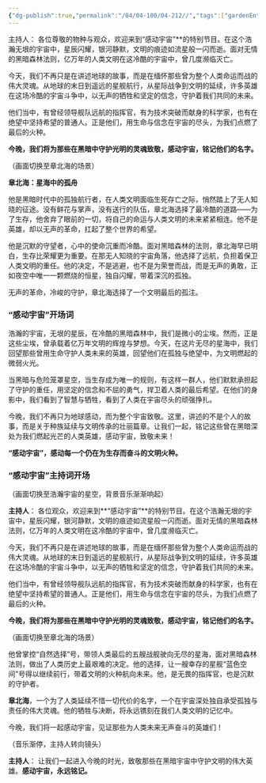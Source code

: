 ```yaml
---
{"dg-publish":true,"permalink":"/04/04-100/04-212//","tags":["gardenEntry"]}
---
```


主持人： 各位尊敬的物种与观众，欢迎来到“感动宇宙”**的特别节目。在这个浩瀚无垠的宇宙中，星辰闪耀，银河静默，文明的痕迹如流星般一闪而逝。面对无情的黑暗森林法则，亿万年的人类文明在这冷酷的宇宙中，曾几度濒临灭亡。

今天，我们不再只是在讲述地球的故事，而是在缅怀那些曾为整个人类命运而战的伟大灵魂。从地球的末日到遥远的星舰航行，从星际战争到文明的延续，许多英雄在这场冷酷的宇宙斗争中，以无声的牺牲和坚定的信念，守护着我们共同的未来。

他们当中，有曾经领导舰队远航的指挥官，有为技术突破而献身的科学家，也有在绝望中坚持希望的普通人。正是他们，用生命与信念在宇宙的尽头，为我们点燃了最后的火种。

**今晚，我们将为那些在黑暗中守护光明的灵魂致敬，感动宇宙，铭记他们的名字。**

（画面切换至章北海的场景）



 **章北海：星海中的孤舟**

他是黑暗时代中的孤独航行者，在人类文明面临生死存亡之际，悄然踏上了无人知晓的征途。没有鲜花与掌声，没有送行的队伍，章北海选择了最冷酷的道路——为了生存，他舍弃了眼前的一切，将自己的命运与人类文明的未来紧紧相连。他不是英雄，却以无声的革命，扛起了整个世界的希望。

他是沉默的守望者，心中的使命沉重而冷酷。面对黑暗森林的法则，章北海早已明白，生存比荣耀更为重要。在那无人知晓的宇宙角落，他选择了远航，负担着保卫人类文明的重任。他的决定，不是逃避，也不是为荣誉而战，而是无声的勇敢，正如夜空中唯一一颗燃烧的恒星，独自闪耀，带着深沉的孤独。

无声的革命，冷峻的守护，章北海选择了一个文明最后的孤注。

### **“感动宇宙”开场词**

浩瀚的宇宙，无垠的星辰，在冷酷的黑暗森林中，我们是微小的尘埃。然而，正是这些尘埃，曾承载着亿万年文明的辉煌与梦想。今天，在这片无尽的星海中，我们回望那些曾用生命守护人类未来的英雄，回望他们在孤独与绝望中，为文明燃起的微弱火光。

当黑暗与危险笼罩星空，当生存成为唯一的规则，有这样一群人，他们默默承担起了守护的重任，用坚定的信念和不屈的勇气，捍卫着人类的最后希望。在他们的身影中，我们看到了智慧与牺牲，看到了人类在宇宙尽头的顽强挣扎。

今晚，我们不再只为地球感动，而为整个宇宙致敬。这里，讲述的不是个人的故事，而是关于种族延续与文明传承的壮丽篇章。让我们一起，铭记这些曾在黑暗深处为我们燃起光芒的人类英雄，感动宇宙，致敬未来！

**“感动宇宙”，感动每一个仍在为生存而奋斗的文明火种。**


### **“感动宇宙”主持词开场**

（画面切换至浩瀚宇宙的星空，背景音乐渐渐响起）

**主持人**： 各位观众，欢迎来到**“感动宇宙”**的特别节目。在这个浩瀚无垠的宇宙中，星辰闪耀，银河静默，文明的痕迹如流星般一闪而逝。面对无情的黑暗森林法则，亿万年的人类文明在这冷酷的宇宙中，曾几度濒临灭亡。

今天，我们不再只是在讲述地球的故事，而是在缅怀那些曾为整个人类命运而战的伟大灵魂。从地球的末日到遥远的星舰航行，从星际战争到文明的延续，许多英雄在这场冷酷的宇宙斗争中，以无声的牺牲和坚定的信念，守护着我们共同的未来。

他们当中，有曾经领导舰队远航的指挥官，有为技术突破而献身的科学家，也有在绝望中坚持希望的普通人。正是他们，用生命与信念在宇宙的尽头，为我们点燃了最后的火种。

**今晚，我们将为那些在黑暗中守护光明的灵魂致敬，感动宇宙，铭记他们的名字。**

（画面切换至章北海的场景）

他曾掌控“自然选择”号，带领人类最后的五艘战舰驶向无尽的星海，面对黑暗森林法则，做出了人类历史上最艰难的决定。他的选择，让一艘幸存的星舰“蓝色空间”号得以继续前行，带着文明的火种航向未来。他，是无畏的指挥官，也是沉默的守护者。

**章北海**，一个为了人类延续不惜一切代价的名字，一个在宇宙深处独自承受孤独与责任的伟大灵魂。他的牺牲与决断，将永远镌刻在我们人类文明的记忆中。

今晚，我们将一起感动宇宙，见证那些为人类未来无声奋斗的英雄们！

（音乐渐停，主持人转向镜头）

**主持人**： 让我们一起进入今晚的时光，致敬那些在黑暗宇宙中守护文明的伟大英雄。**感动宇宙，永远铭记。**